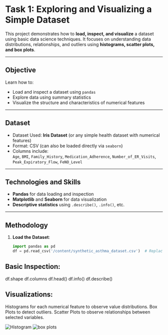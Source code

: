 #  Task 1: Exploring and Visualizing a Simple Dataset

This project demonstrates how to **load, inspect, and visualize** a dataset using basic data science techniques. It focuses on understanding data distributions, relationships, and outliers using **histograms, scatter plots, and box plots**.

---

##  Objective

Learn how to:
- Load and inspect a dataset using `pandas`
- Explore data using summary statistics
- Visualize the structure and characteristics of numerical features

---

##  Dataset
- Dataset Used: **Iris Dataset** (or any simple health dataset with numerical features)
- Format: CSV (can also be loaded directly via `seaborn`)
- Columns include:  
  `Age`, `BMI`, `Family_History`, `Medication_Adherence`, `Number_of_ER_Visits`, `Peak_Expiratory_Flow`, `FeNO_Level`

---

## Technologies and Skills

-  **Pandas** for data loading and inspection
- **Matplotlib** and **Seaborn** for data visualization
-  **Descriptive statistics** using `.describe()`, `.info()`, etc.

---

##  Methodology

1. **Load the Dataset**:
   ```python
   import pandas as pd
   df = pd.read_csv('/content/synthetic_asthma_dataset.csv')  # Replace with actual file name

## Basic Inspection:

df.shape
df.columns
df.head()
df.info()
df.describe()

## Visualizations:

Histograms for each numerical feature to observe value distributions.
Box Plots to detect outliers.
 Scatter Plots to observe relationships between selected variables.


 ![Histogram](histogram.png)
 ![box plots](box-plots.png)
